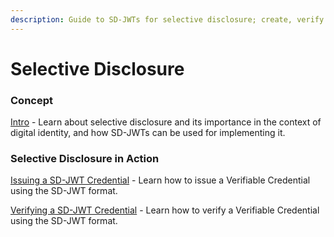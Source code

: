 ```yaml
---
description: Guide to SD-JWTs for selective disclosure; create, verify.
---
```


# Selective Disclosure

### Concept

[Intro](intro.md) - Learn about selective disclosure and its importance in the context of digital identity, and how SD-JWTs can be used for implementing it.

### Selective Disclosure in Action

[Issuing a SD-JWT Credential](issuing-a-sd-jwt-credential.md) - Learn how to issue a Verifiable Credential using the SD-JWT format.

[Verifying a SD-JWT Credential](verifying-a-sd-jwt-credential.md) - Learn how to verify a Verifiable Credential using the SD-JWT format.





